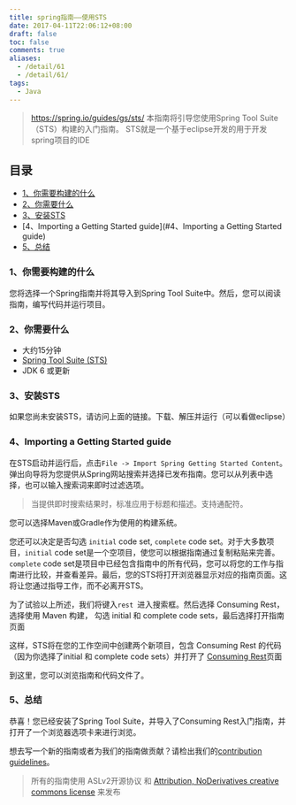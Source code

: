 ```yaml
---
title: spring指南——使用STS
date: 2017-04-11T22:06:12+08:00
draft: false
toc: false
comments: true
aliases:
  - /detail/61
  - /detail/61/
tags:
  - Java
---
```


> https://spring.io/guides/gs/sts/
> 本指南将引导您使用Spring Tool Suite（STS）构建的入门指南。
> STS就是一个基于eclipse开发的用于开发spring项目的IDE


## 目录
* [1、你需要构建的什么](#1、你需要构建的什么)
* [2、你需要什么](#2、你需要什么)
* [3、安装STS](#3、安装STS)
* [4、Importing a Getting Started guide](#4、Importing a Getting Started guide)
* [5、总结](#5、总结)


### 1、你需要构建的什么
您将选择一个Spring指南并将其导入到Spring Tool Suite中。然后，您可以阅读指南，编写代码并运行项目。

### 2、你需要什么
* 大约15分钟
* [Spring Tool Suite (STS)](https://spring.io/tools/sts/all)
* JDK 6 或更新

### 3、安装STS
如果您尚未安装STS，请访问上面的链接。下载、解压并运行（可以看做eclipse）

### 4、Importing a Getting Started guide
在STS启动并运行后，点击`File -> Import Spring Getting Started Content`。
弹出向导将为您提供从Spring网站搜索并选择已发布指南。您可以从列表中选择，也可以输入搜索词来即时过滤选项。

> 当提供即时搜索结果时，标准应用于标题和描述。支持通配符。

您可以选择Maven或Gradle作为使用的构建系统。

您还可以决定是否勾选 `initial` code set, `complete` code set。对于大多数项目，`initial` code set是一个空项目，使您可以根据指南通过复制粘贴来完善。`complete` code set是项目中已经包含指南中的所有代码，您可以将您的工作与指南进行比较，并查看差异。最后，您的STS将打开浏览器显示对应的指南页面。这将让您通过指导工作，而不必离开STS。

为了试验以上所述，我们将键入`rest `进入搜索框。然后选择 Consuming Rest， 选择使用 Maven 构建， 勾选  initial 和 complete code sets，最后选择打开指南页面

这样，STS将在您的工作空间中创建两个新项目，包含 Consuming Rest 的代码（因为你选择了initial 和 complete code sets）并打开了 [Consuming Rest](https://spring.io/guides/gs/consuming-rest)页面

到这里，您可以浏览指南和代码文件了。


### 5、总结
恭喜！您已经安装了Spring Tool Suite，并导入了Consuming Rest入门指南，并打开了一个浏览器选项卡来进行浏览。

想去写一个新的指南或者为我们的指南做贡献？请检出我们的[contribution guidelines](#https://github.com/spring-guides/getting-started-guides/wiki)。

> 所有的指南使用 ASLv2开源协议 和 [Attribution, NoDerivatives creative commons license](https://creativecommons.org/licenses/by-nd/3.0/) 来发布


